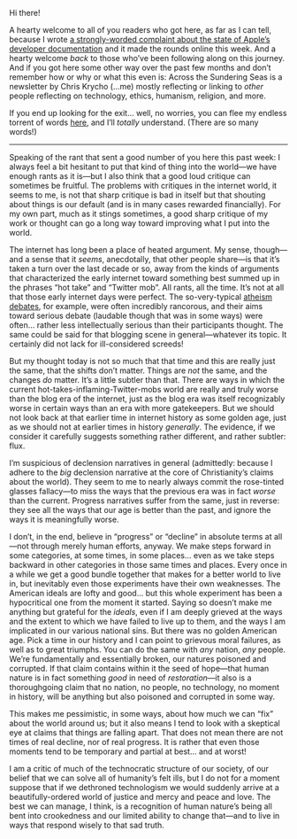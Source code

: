 Hi there!

A hearty welcome to all of you readers who got here, as far as I can tell, because I wrote [a strongly-worded complaint about the state of Apple’s developer documentation][rant] and it made the rounds online this week. And a hearty welcome *back* to those who’ve been following along on this journey. And if you got here some other way over the past few months and don’t remember how or why or what this even is: Across the Sundering Seas is a newsletter by Chris Krycho (…me) mostly reflecting or linking to *other* people reflecting on technology, ethics, humanism, religion, and more.

If you end up looking for the exit… well, no worries, you can flee my endless torrent of words [here](https://buttondown.email/api/emails/unsubscribe/1153), and I’ll *totally* understand. (There are so many words!)

---

Speaking of the rant that sent a good number of you here this past week: I always feel a bit hesitant to put that kind of thing into the world—we have enough rants as it is—but I also think that a good loud critique can sometimes be fruitful. The problems with critiques in the internet world, it seems to me, is not that sharp critique is bad in itself but that shouting about things is our default (and is in many cases rewarded financially). For my own part, much as it stings sometimes, a good sharp critique of my work or thought can go a long way toward improving what I put into the world.

The internet has long been a place of heated argument. My sense, though—and a sense that it *seems*, anecdotally, that other people share—is that it’s taken a turn over the last decade or so, away from the kinds of arguments that characterized the early internet toward something best summed up in the phrases “hot take” and “Twitter mob”. All rants, all the time. It’s not at all that those early internet days were perfect. The so-very-typical [atheism debates], for example, were often incredibly rancorous, and their aims toward serious debate (laudable though that was in some ways) were often… rather less intellectually serious than their participants thought. The same could be said for that blogging scene in general—whatever its topic. It certainly did not lack for ill-considered screeds!

But my thought today is not so much that that time and this are really just the same, that the shifts don’t matter. Things are *not* the same, and the changes *do* matter. It’s a little subtler than that. There are ways in which the current hot-takes-inflaming-Twitter-mobs world are really and truly worse than the blog era of the internet, just as the blog era was itself recognizably worse in certain ways than an era with more gatekeepers. But we should not look back at that earlier time in internet history as some golden age, just as we should not at earlier times in history *generally*. The evidence, if we consider it carefully suggests something rather different, and rather subtler: flux.

I’m suspicious of declension narratives in general (admittedly: because I adhere to the *big* declension narrative at the core of Christianity’s claims about the world). They seem to me to nearly always commit the rose-tinted glasses fallacy—to miss the ways that the previous era was in fact *worse* than the current. Progress narratives suffer from the same, just in reverse: they see all the ways that our age is better than the past, and ignore the ways it is meaningfully worse.

I don’t, in the end, believe in “progress” or “decline” in absolute terms at all—not through merely human efforts, anyway. We make steps forward in some categories, at some times, in some places… even as we take steps backward in other categories in those same times and places. Every once in a while we get a good bundle together that makes for a better world to live in, but inevitably even those experiments have their own weaknesses. The American ideals are lofty and good… but this whole experiment has been a hypocritical one from the moment it started. Saying so doesn’t make me anything but grateful for the *ideals*, even if I am deeply grieved at the ways and the extent to which we have failed to live up to them, and the ways I am implicated in our various national sins. But there was no golden American age. Pick a time in our history and I can point to grievous moral failures, as well as to great triumphs. You can do the same with *any* nation, *any* people. We’re fundamentally and essentially broken, our natures poisoned and corrupted. If that claim contains within it the seed of hope—that human nature is in fact something *good* in need of *restoration*—it also is a thoroughgoing claim that no nation, no people, no technology, no moment in history, will be anything but also poisoned and corrupted in some way.

This makes me pessimistic, in some ways, about how much we can “fix” about the world around us; but it also means I tend to look with a skeptical eye at claims that things are falling apart. That does not mean there are not times of real decline, nor of real progress. It is rather that even those moments tend to be temporary and partial at best… and at worst!

I am a critic of much of the technocratic structure of our society, of our belief that we can solve all of humanity’s felt ills, but I do not for a moment suppose that if we dethroned technologism we would suddenly arrive at a beautifully-ordered world of justice and mercy and peace and love. The best we can manage, I think, is a recognition of human nature’s being all bent into crookedness and our limited ability to change that—and to live in ways that respond wisely to that sad truth.

[rant]: https://v4.chriskrycho.com/2019/apple-your-developer-documentation-is-garbage.html
[atheism debates]: https://slatestarcodex.com/2019/10/30/new-atheism-the-godlessness-that-failed/